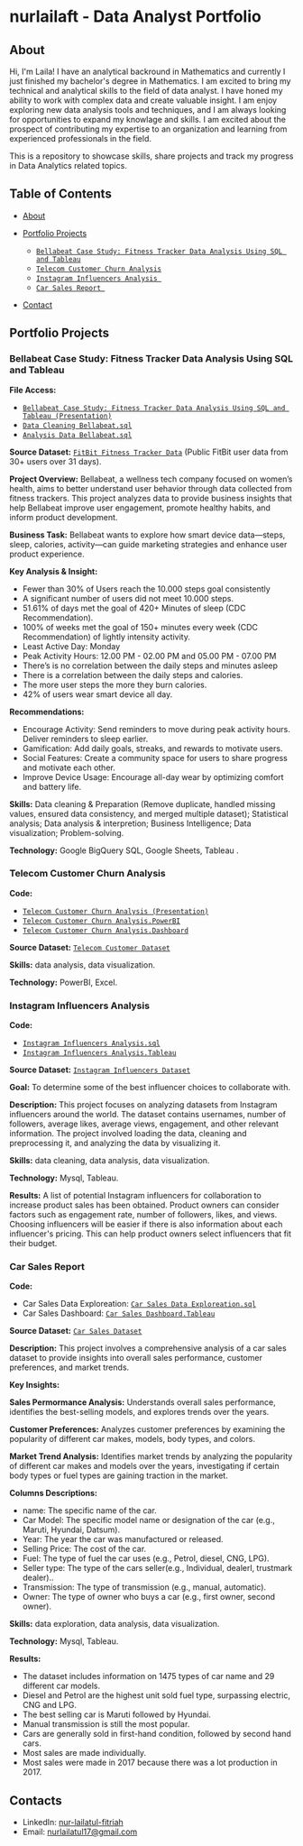 # nurlailaft - Data Analyst Portfolio
## About
Hi, I'm Laila! I have an analytical backround in Mathematics and currently I just finished my bachelor's degree in Mathematics. I am excited to bring my technical and analytical skills to the field of data analyst. I have honed my ability to work with complex data and create valuable insight. I am enjoy exploring new data analysis tools and techniques, and I am always looking for opportunities to expand my knowlage and skills. I am excited about the prospect of contributing my expertise to an organization and learning from experienced professionals in the field.

This is a repository to showcase skills, share projects and track my progress in Data Analytics related topics.

## Table of Contents
- [About](https://github.com/nurlailafff/Data_Analyst_Portofolio/blob/main/README.md)
- [Portfolio Projects](https://github.com/nurlailafff/Data_Analyst_Portofolio/blob/main/README.md#portfolio-projects)
  - [`Bellabeat Case Study: Fitness Tracker Data Analysis Using SQL and Tableau`]( https://github.com/nurlailafff/Data_Analyst_Portofolio/blob/main/README.md#bellabeat-case-study:-fitness-tracker-data-analysis-using-SQL-and-Tableau)
  - [`Telecom Customer Churn Analysis`]( https://github.com/nurlailafff/Data_Analyst_Portofolio/blob/main/README.md#telecom-customer-churn-analysis)
  - [`Instagram Influencers Analysis `]( https://github.com/nurlailafff/Data_Analyst_Portofolio/blob/main/README.md#instagram-influencers-analysis)
  - [`Car Sales Report `]( https://github.com/nurlailafff/Data_Analyst_Portofolio/blob/main/README.md#car-sales-report)





- [Contact](https://github.com/nurlailafff/Data_Analyst_Portofolio/blob/main/README.md#contacts)

  
## Portfolio Projects

### Bellabeat Case Study: Fitness Tracker Data Analysis Using SQL and Tableau
**File Access:** 
- [`Bellabeat Case Study: Fitness Tracker Data Analysis Using SQL and Tableau (Presentation)`]( https://github.com/nurlailafff/Data_Analyst_Portofolio/blob/main/Bellabeat%20Case%20Study%20Fitness%20Tracker%20Data%20Analysis%20Using%20SQL%20and%20Tableau.pdf)
-  [`Data Cleaning Bellabeat.sql`]( https://github.com/nurlailafff/Data_Analyst_Portofolio/blob/main/CLEANING%20DATA%20Bellabeat.sql)
-  [`Analysis Data Bellabeat.sql`]( https://github.com/nurlailafff/Data_Analyst_Portofolio/blob/main/Analysis%20Data%20Bellabeat.sql)


**Source Dataset:** [`FitBit Fitness Tracker Data`]( https://www.kaggle.com/datasets/arashnic/fitbit?resource=download) (Public FitBit user data from 30+ users over 31 days).

**Project Overview:** Bellabeat, a wellness tech company focused on women’s health, aims to better understand user behavior through data collected from fitness trackers. This project analyzes data to provide business insights that help Bellabeat improve user engagement, promote healthy habits, and inform product development.

**Business Task:** Bellabeat wants to explore how smart device data—steps, sleep, calories, activity—can guide marketing strategies and enhance user product experience.

**Key Analysis & Insight:** 
-	Fewer than 30% of Users reach the 10.000 steps goal consistently
-	A significant number of users did not meet 10.000 steps.
-	51.61% of days met the goal of 420+ Minutes of sleep (CDC Recommendation).
-	100% of weeks met the goal of 150+ minutes every week (CDC Recommendation) of lightly intensity activity.
-	Least Active Day: Monday
-	Peak Activity Hours: 12.00 PM - 02.00 PM and 05.00 PM - 07.00 PM
-	There’s is no correlation between the daily steps and minutes asleep
-	There is a correlation between the daily steps and calories.
-	The more user steps the more they burn calories.
-	42% of users wear smart device all day.

**Recommendations:** 
-	Encourage Activity: Send reminders to move during peak activity hours. Deliver reminders to sleep earlier.
-	Gamification: Add daily goals, streaks, and rewards to motivate users.
-	Social Features: Create a community space for users to share progress and motivate each other.
-	Improve Device Usage: Encourage all-day wear by optimizing comfort and battery life.

**Skills:**  Data cleaning & Preparation (Remove duplicate, handled missing values, ensured data consistency, and merged multiple dataset); Statistical analysis; Data analysis & interpretion; Business Intelligence;  Data visualization; Problem-solving.

**Technology:** Google BigQuery SQL, Google Sheets, Tableau .

### Telecom Customer Churn Analysis
**Code:** 
- [`Telecom Customer Churn Analysis (Presentation)`]( https://github.com/nurlailafff/Data_Analyst_Portofolio/blob/main/1.%20Customer%20Churn%20Analysis%20Presentation.pdf)
-  [`Telecom Customer Churn Analysis.PowerBI`](https://github.com/nurlailafff/Data_Analyst_Portofolio/blob/main/4.%20churn%20analysis.pbix)
-  [`Telecom Customer Churn Analysis.Dashboard`](https://github.com/nurlailafff/Data_Analyst_Portofolio/blob/main/churn%20analysis_dashboard.jpg)


**Source Dataset:** [`Telecom Customer Dataset`]( https://colorstech.net/data-analytics/telecom-customer-churn-prediction-dataset-overview/#google_vignette)

**Skills:**  data analysis, data visualization.

**Technology:** PowerBI, Excel.

### Instagram Influencers Analysis
**Code:** 
- [`Instagram Influencers Analysis.sql`](https://github.com/nurlailafff/Data_Analyst_Portofolio/blob/main/instagram%20influencer%20data%20cleaned.sql)
-  [`Instagram Influencers Analysis.Tableau`](https://public.tableau.com/views/InfluencerDashboard_17336443851910/InstagramInfluencersDashboard?:language=en-US&publish=yes&:sid=&:redirect=auth&:display_count=n&:origin=viz_share_link)

**Source Dataset:** [`Instagram Influencers Dataset`](https://www.kaggle.com/datasets/syedjaferk/top-200-instagrammers-data-cleaned)

**Goal:** To determine some of the best influencer choices to collaborate with.

**Description:** This project focuses on analyzing datasets from Instagram influencers around the world. The dataset contains usernames, number of followers, average likes, average views, engagement, and other relevant information. The project involved loading the data, cleaning and preprocessing it, and analyzing the data by visualizing it. 

**Skills:** data cleaning, data analysis, data visualization.

**Technology:** Mysql, Tableau.

**Results:** A list of potential Instagram influencers for collaboration to increase product sales has been obtained. Product owners can consider factors such as engagement rate, number of followers, likes, and views. Choosing influencers will be easier if there is also information about each influencer's pricing. This can help product owners select influencers that fit their budget.

### Car Sales Report
**Code:** 
- Car Sales Data Exploreation: [`Car Sales Data Exploreation.sql`](https://github.com/nurlailafff/Data_Analyst_Portofolio/blob/main/car_sales_dataset_explore.sql)
- Car Sales Dashboard: [`Car Sales Dashboard.Tableau`](https://public.tableau.com/views/carsalesdashboard_17348722329210/CARSALESDASHBOARD?:language=en-US&:sid=&:redirect=auth&:display_count=n&:origin=viz_share_link)
  
**Source Dataset:**  [`Car Sales Dataset`]( https://www.kaggle.com/datasets/akshaydattatraykhare/car-details-dataset)

**Description:** 
This project involves a comprehensive analysis of a car sales dataset to provide insights into overall sales performance, customer preferences, and market trends.

**Key Insights:**

**Sales Permormance Analysis:** Understands overall sales performance, identifies the best-selling models, and explores trends over the years.

**Customer Preferences:** Analyzes customer preferences by examining the popularity of different car makes, models, body types, and colors.

**Market Trend Analysis:** Identifies market trends by analyzing the popularity of different car makes and models over the years, investigating if certain body types or fuel types are gaining traction in the market.

**Columns Descriptions:**
- name: The specific name of the car.
- Car Model: The specific model name or designation of the car (e.g., Maruti, Hyundai, Datsum).
- Year: The year the car was manufactured or released.
- Selling Price: The cost of the car.
- Fuel: The type of fuel the car uses (e.g., Petrol, diesel, CNG, LPG).
- Seller type: The type of the cars seller(e.g., Individual, dealerl, trustmark dealer)..
- Transmission: The type of transmission (e.g., manual, automatic).
- Owner: The type of owner who buys a car (e.g., first owner, second owner).

**Skills:** data exploration, data analysis, data visualization.

**Technology:** Mysql, Tableau.

**Results:**
- The dataset includes information on 1475 types of car name and 29 different car models.
- Diesel and Petrol are the highest unit sold fuel type, surpassing electric, CNG and LPG.
- The best selling car is Maruti followed by Hyundai.
- Manual transmission is still the most popular.
- Cars are generally sold in first-hand condition, followed by second hand cars.
- Most sales are made individually.
- Most sales were made in 2017 because there was a lot production in 2017.


## Contacts
- LinkedIn: [nur-lailatul-fitriah](https://linkedin.com/in/nur-lailatul-fitriah/)
- Email: nurlailatul17@gmail.com 
